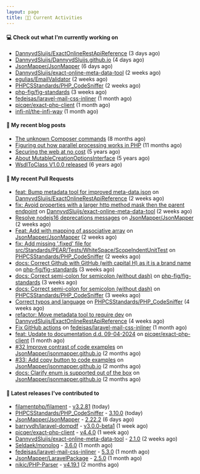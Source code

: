 ```yaml
---
layout: page
title: 👨‍💻 Current Activities
---
```


#### 💻 Check out what I'm currently working on

- [DannyvdSluijs/ExactOnlineRestApiReference](https://github.com/DannyvdSluijs/ExactOnlineRestApiReference) (3 days ago)
- [DannyvdSluijs/DannyvdSluijs.github.io](https://github.com/DannyvdSluijs/DannyvdSluijs.github.io) (4 days ago)
- [JsonMapper/JsonMapper](https://github.com/JsonMapper/JsonMapper) (6 days ago)
- [DannyvdSluijs/exact-online-meta-data-tool](https://github.com/DannyvdSluijs/exact-online-meta-data-tool) (2 weeks ago)
- [egulias/EmailValidator](https://github.com/egulias/EmailValidator) (2 weeks ago)
- [PHPCSStandards/PHP_CodeSniffer](https://github.com/PHPCSStandards/PHP_CodeSniffer) (2 weeks ago)
- [php-fig/fig-standards](https://github.com/php-fig/fig-standards) (3 weeks ago)
- [fedeisas/laravel-mail-css-inliner](https://github.com/fedeisas/laravel-mail-css-inliner) (1 month ago)
- [picqer/exact-php-client](https://github.com/picqer/exact-php-client) (1 month ago)
- [infi-nl/the-infi-way](https://github.com/infi-nl/the-infi-way) (1 month ago)


#### 📜 My recent blog posts

- [The unknown Composer commands](/2023/08/25/the-unknown-composer-commands.html) (8 months ago)
- [Figuring out how parallel processing works in PHP](/2023/06/21/figuring-out-how-parallel-processing-works-in-php.html) (11 months ago)
- [Securing the web at no cost](/2019/02/04/securing-the-web-at-no-cost.html) (5 years ago)
- [About MutableCreationOptionsInterface](/2018/10/15/about-mutable-creation-options-interface.html) (5 years ago)
- [WsdlToClass V1.0.0 released](/2018/01/11/wsdl-to-class-v1-0-0.html) (6 years ago)

#### 🔨 My recent Pull Requests

- [feat: Bump metadata tool for improved meta-data.json](https://github.com/DannyvdSluijs/ExactOnlineRestApiReference/pull/146) on [DannyvdSluijs/ExactOnlineRestApiReference](https://github.com/DannyvdSluijs/ExactOnlineRestApiReference) (2 weeks ago)
- [fix: Avoid properties with a larger http method mask then the parent endpoint](https://github.com/DannyvdSluijs/exact-online-meta-data-tool/pull/207) on [DannyvdSluijs/exact-online-meta-data-tool](https://github.com/DannyvdSluijs/exact-online-meta-data-tool) (2 weeks ago)
- [Resolve nodejs16 deprecations messages](https://github.com/JsonMapper/JsonMapper/pull/186) on [JsonMapper/JsonMapper](https://github.com/JsonMapper/JsonMapper) (2 weeks ago)
- [Feat: Add with mapping of associative array](https://github.com/JsonMapper/JsonMapper/pull/183) on [JsonMapper/JsonMapper](https://github.com/JsonMapper/JsonMapper) (2 weeks ago)
- [fix: Add missing &#39;.fixed&#39; file for src/Standards/PEAR/Tests/WhiteSpace/ScopeIndentUnitTest](https://github.com/PHPCSStandards/PHP_CodeSniffer/pull/476) on [PHPCSStandards/PHP_CodeSniffer](https://github.com/PHPCSStandards/PHP_CodeSniffer) (2 weeks ago)
- [docs: Correct Github with GitHub (with capital H) as it is a brand name](https://github.com/php-fig/fig-standards/pull/1323) on [php-fig/fig-standards](https://github.com/php-fig/fig-standards) (3 weeks ago)
- [docs: Correct semi-colon for semicolon (without dash)](https://github.com/php-fig/fig-standards/pull/1322) on [php-fig/fig-standards](https://github.com/php-fig/fig-standards) (3 weeks ago)
- [docs: Correct semi-colon for semicolon (without dash)](https://github.com/PHPCSStandards/PHP_CodeSniffer/pull/464) on [PHPCSStandards/PHP_CodeSniffer](https://github.com/PHPCSStandards/PHP_CodeSniffer) (3 weeks ago)
- [Correct typos and language](https://github.com/PHPCSStandards/PHP_CodeSniffer/pull/457) on [PHPCSStandards/PHP_CodeSniffer](https://github.com/PHPCSStandards/PHP_CodeSniffer) (4 weeks ago)
- [refactor: Move metadata tool to require dev](https://github.com/DannyvdSluijs/ExactOnlineRestApiReference/pull/143) on [DannyvdSluijs/ExactOnlineRestApiReference](https://github.com/DannyvdSluijs/ExactOnlineRestApiReference) (4 weeks ago)
- [Fix GitHub actions](https://github.com/fedeisas/laravel-mail-css-inliner/pull/323) on [fedeisas/laravel-mail-css-inliner](https://github.com/fedeisas/laravel-mail-css-inliner) (1 month ago)
- [feat: Update to documentation d.d. 09-04-2024](https://github.com/picqer/exact-php-client/pull/642) on [picqer/exact-php-client](https://github.com/picqer/exact-php-client) (1 month ago)
- [#32 Improve contrast of code examples](https://github.com/JsonMapper/jsonmapper.github.io/pull/39) on [JsonMapper/jsonmapper.github.io](https://github.com/JsonMapper/jsonmapper.github.io) (2 months ago)
- [#33: Add copy button to code examples](https://github.com/JsonMapper/jsonmapper.github.io/pull/38) on [JsonMapper/jsonmapper.github.io](https://github.com/JsonMapper/jsonmapper.github.io) (2 months ago)
- [docs: Clarify enum is supported out of the box](https://github.com/JsonMapper/jsonmapper.github.io/pull/37) on [JsonMapper/jsonmapper.github.io](https://github.com/JsonMapper/jsonmapper.github.io) (2 months ago)


#### 🔭 Latest releases I've contributed to

- [filamentphp/filament](https://github.com/filamentphp/filament) - [v3.2.81](https://github.com/filamentphp/filament/releases/tag/v3.2.81) (today)
- [PHPCSStandards/PHP_CodeSniffer](https://github.com/PHPCSStandards/PHP_CodeSniffer) - [3.10.0](https://github.com/PHPCSStandards/PHP_CodeSniffer/releases/tag/3.10.0) (today)
- [JsonMapper/JsonMapper](https://github.com/JsonMapper/JsonMapper) - [2.22.2](https://github.com/JsonMapper/JsonMapper/releases/tag/2.22.2) (6 days ago)
- [barryvdh/laravel-dompdf](https://github.com/barryvdh/laravel-dompdf) - [v3.0.0-beta1](https://github.com/barryvdh/laravel-dompdf/releases/tag/v3.0.0-beta1) (1 week ago)
- [picqer/exact-php-client](https://github.com/picqer/exact-php-client) - [v4.4.0](https://github.com/picqer/exact-php-client/releases/tag/v4.4.0) (1 week ago)
- [DannyvdSluijs/exact-online-meta-data-tool](https://github.com/DannyvdSluijs/exact-online-meta-data-tool) - [2.1.0](https://github.com/DannyvdSluijs/exact-online-meta-data-tool/releases/tag/2.1.0) (2 weeks ago)
- [Seldaek/monolog](https://github.com/Seldaek/monolog) - [3.6.0](https://github.com/Seldaek/monolog/releases/tag/3.6.0) (1 month ago)
- [fedeisas/laravel-mail-css-inliner](https://github.com/fedeisas/laravel-mail-css-inliner) - [5.3.0](https://github.com/fedeisas/laravel-mail-css-inliner/releases/tag/5.3.0) (1 month ago)
- [JsonMapper/LaravelPackage](https://github.com/JsonMapper/LaravelPackage) - [2.5.0](https://github.com/JsonMapper/LaravelPackage/releases/tag/2.5.0) (1 month ago)
- [nikic/PHP-Parser](https://github.com/nikic/PHP-Parser) - [v4.19.1](https://github.com/nikic/PHP-Parser/releases/tag/v4.19.1) (2 months ago)